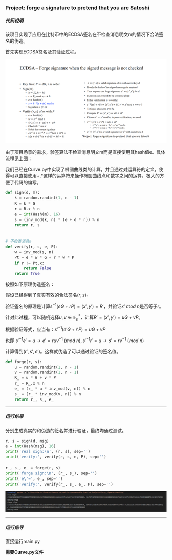### Project: forge a signature to pretend that you are Satoshi

##### 代码说明

该项目实现了应用在比特币中的ECDSA签名在不检查消息明文m的情况下合法签名的伪造。

首先实现ECDSA签名及其验证过程。

![image-20220730170420020](./algorithm.png)

由于项目场景的需求，验签算法不检查消息明文m而是直接使用其hash值e。具体流程见上图：

我们已经在Curve.py中实现了椭圆曲线类的计算，并且通过对运算符的定义，使得可以直接使用+,*这样的运算符来操作椭圆曲线点和数字之间的运算，极大的方便了代码的编写。

```python
def sign(d, m):
    k = random.randint(1, n - 1)
    R = k * G
    r = R.x % n
    e = int(Hash(m), 16)
    s = (inv_mod(k, n) * (e + d * r)) % n
    return r, s


# 不检查消息m
def verify(r, s, e, P):
    w = inv_mod(s, n)
    Pt = e * w * G + r * w * P
    if r != Pt.x:
        return False
    return True
```

按照如下原理伪造签名：

假设已经得到了真实有效的合法签名$(r,s)$。

验证签名的原理是计算$s^{-1}(eG+rP)=(x',y')=R'$，并验证$x'\ mod\ n$是否等于$r$。

针对此过程，可以随机选择$u,v \in \mathbb{F}^*_n$，计算$R'=(x',y')=uG+vP$。

根据验证等式，应当有：${s'}^{-1}(e'G+r'P)=uG+vP$

也即   ${s'}^{-1}e'=u \rightarrow e'=ruv^{-1}\ (mod\ n),
{s'}^{-1}r'=u \rightarrow s'=rv^{-1}\ (mod\ n)$

计算得到$(r',s',e')$。这样就伪造了可以通过验证的签名值。

```python
def forge(r, s):
    u = random.randint(1, n - 1)
    v = random.randint(1, n - 1)
    R_ = u * G + v * P
    r_ = R_.x % n
    e_ = (r_ * u * inv_mod(v, n)) % n
    s_ = (r_ * inv_mod(v, n)) % n
    return r_, s_, e_
```

------

##### 运行结果

分别生成真实的和伪造的签名并进行验证，最终均通过测试。

```python
r, s = sign(d, msg)
e = int(Hash(msg), 16)
print('real sign:\n', (r, s), sep='')
print('verify:', verify(r, s, e, P), sep='')

r_, s_, e_ = forge(r, s)
print('forge sign:\n', (r_, s_), sep='')
print('e\'=', e_, sep='')
print('verify:', verify(r_, s_, e_, P), sep='')
```

![image-20220725201953958](./result.png)

------

##### 运行指导

直接运行main.py

**需要Curve.py文件**